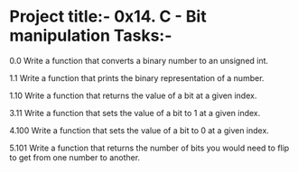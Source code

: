 Project title:- 0x14. C - Bit manipulation
Tasks:-
====================================================
0.0
Write a function that converts a binary number to an unsigned int.

1.1
Write a function that prints the binary representation of a number.

1.10
Write a function that returns the value of a bit at a given index.

3.11
Write a function that sets the value of a bit to 1 at a given index.

4.100
Write a function that sets the value of a bit to 0 at a given index.

5.101
Write a function that returns the number of bits you would need to flip to get from one number to another.
